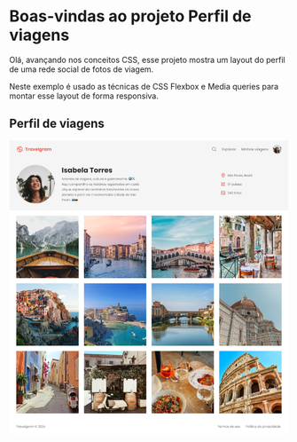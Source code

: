 # Boas-vindas ao projeto Perfil de viagens
Olá, avançando nos conceitos CSS, esse projeto mostra um layout do perfil de uma rede social de fotos de viagem.

Neste exemplo é usado as técnicas de CSS Flexbox e Media queries para montar esse layout de forma responsiva.

## Perfil de viagens

<img src="assets/Capa.jpg" alt="Imagem de capa">
